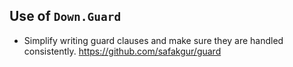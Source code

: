 ## Use of `Down.Guard`

- Simplify writing guard clauses and make sure they are handled consistently. https://github.com/safakgur/guard
